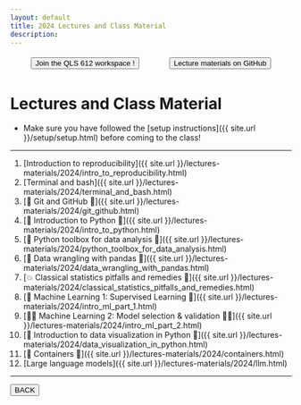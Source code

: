 ```yaml
---
layout: default
title: 2024 Lectures and Class Material
description:
---
```


<div style="display: flex; justify-content: space-around; margin: 10px">
    <a href="https://qls612-bhs.slack.com">
        <button style="margin: 5px"> Join the QLS 612 workspace ! </button>
    </a>
    <a href="https://github.com/neurodatascience/QLS-course-materials/tree/main/Lectures/2024">
        <button style="margin: 5px"> Lecture materials on GitHub </button>
    </a>
</div>

# Lectures and Class Material

- Make sure you have followed the [setup instructions]({{ site.url }}/setup/setup.html) before coming to the class!

---

1.  [Introduction to reproducibility]({{ site.url }}/lectures-materials/2024/intro_to_reproducibility.html)
1.  [Terminal and bash]({{ site.url }}/lectures-materials/2024/terminal_and_bash.html)
1.  [🌳 Git and GitHub 🌳]({{ site.url }}/lectures-materials/2024/git_github.html)
1.  [🐍 Introduction to Python 🐍]({{ site.url }}/lectures-materials/2024/intro_to_python.html)
1.  [🐍 Python toolbox for data analysis 🐍]({{ site.url }}/lectures-materials/2024/python_toolbox_for_data_analysis.html)
1.  [🐼 Data wrangling with pandas 🐼]({{ site.url }}/lectures-materials/2024/data_wrangling_with_pandas.html)
1.  [💥 Classical statistics pitfalls and remedies 💊]({{ site.url }}/lectures-materials/2024/classical_statistics_pitfalls_and_remedies.html)
1.  [🤖 Machine Learning 1: Supervised Learning 📖]({{ site.url }}/lectures-materials/2024/intro_ml_part_1.html)
1.  [🤖🤖 Machine Learning 2: Model selection & validation 📖📖]({{ site.url }}/lectures-materials/2024/intro_ml_part_2.html)
1.  [👀 Introduction to data visualization in Python 🐍]({{ site.url }}/lectures-materials/2024/data_visualization_in_python.html)
1.  [🐋 Containers 🐋]({{ site.url }}/lectures-materials/2024/containers.html)
1.  [Large language models]({{ site.url }}/lectures-materials/2024/llm.html)

<!-- 🔶 To be announced 🔶 -->

---

<a href="{{ site.url }}"><button>BACK</button></a>
